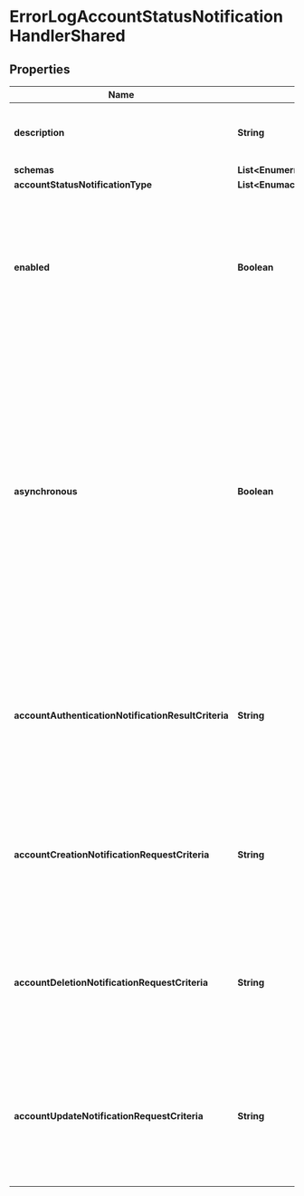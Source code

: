 

# ErrorLogAccountStatusNotificationHandlerShared


## Properties

| Name | Type | Description | Notes |
|------------ | ------------- | ------------- | -------------|
|**description** | **String** | A description for this Account Status Notification Handler |  [optional] |
|**schemas** | **List&lt;EnumerrorLogAccountStatusNotificationHandlerSchemaUrn&gt;** |  |  |
|**accountStatusNotificationType** | **List&lt;EnumaccountStatusNotificationHandlerAccountStatusNotificationTypeProp&gt;** |  |  |
|**enabled** | **Boolean** | Indicates whether the Account Status Notification Handler is enabled. Only enabled handlers are invoked whenever a related event occurs in the server. |  |
|**asynchronous** | **Boolean** | Indicates whether the server should attempt to invoke this Account Status Notification Handler in a background thread so that any potentially-expensive processing (e.g., performing network communication to deliver a message) will not delay processing for the operation that triggered the notification. |  [optional] |
|**accountAuthenticationNotificationResultCriteria** | **String** | A result criteria object that identifies which successful bind operations should result in account authentication notifications for this handler. |  [optional] |
|**accountCreationNotificationRequestCriteria** | **String** | A request criteria object that identifies which add requests should result in account creation notifications for this handler. |  [optional] |
|**accountDeletionNotificationRequestCriteria** | **String** | A request criteria object that identifies which delete requests should result in account deletion notifications for this handler. |  [optional] |
|**accountUpdateNotificationRequestCriteria** | **String** | A request criteria object that identifies which modify and modify DN requests should result in account update notifications for this handler. |  [optional] |



